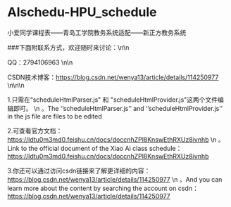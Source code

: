 # AIschedu-HPU_schedule
小爱同学课程表——青岛工学院教务系统适配——新正方教务系统


###下面附联系方式，欢迎随时来讨论：\n\n

QQ：2794106963 \n\n

CSDN技术博客：https://blog.csdn.net/wenya13/article/details/114250977 \n\n\n


1.只需在“scheduleHtmlParser.js" 和 "scheduleHtmlProvider.js"这两个文件编辑即可。 \n
。The ‘’scheduleHtmlParser.js’’ and ‘’scheduleHtmlProvider.js’’ in the js file are files to be edited

2.可查看官方文档：https://ldtu0m3md0.feishu.cn/docs/doccnhZPl8KnswEthRXUz8ivnhb \n
。Link to the official document of the Xiao Ai class schedule：https://ldtu0m3md0.feishu.cn/docs/doccnhZPl8KnswEthRXUz8ivnhb

3.你还可以通过访问csdn链接来了解更详细的内容：https://blog.csdn.net/wenya13/article/details/114250977 \n
。And you can learn more about the content by searching the account on csdn：https://blog.csdn.net/wenya13/article/details/114250977

